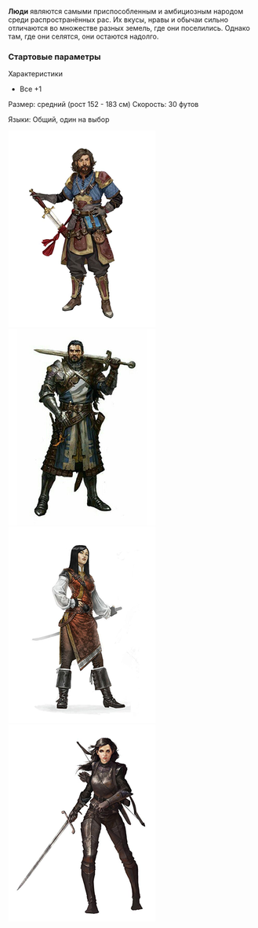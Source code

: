 **Люди** являются самыми приспособленным и амбициозным народом среди распространённых рас. Их вкусы, нравы и обычаи сильно отличаются во множестве разных земель, где они поселились. Однако там, где они селятся, они остаются надолго.

### Стартовые параметры
Характеристики
- Все +1

Размер: средний (рост 152 - 183 см)
Скорость: 30 футов

Языки: Общий, один на выбор

![Человек](/Img/R-human1.png)![Человек](/Img/R-human2.png)![Человек](/Img/R-human3.png)![Человек](/Img/R-human4.png)